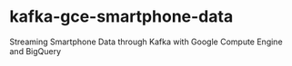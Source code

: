 # kafka-gce-smartphone-data
Streaming Smartphone Data through Kafka with Google Compute Engine and BigQuery

